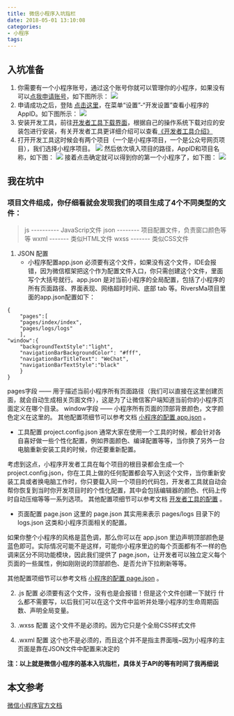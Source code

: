 ```yaml
---
title: 微信小程序入坑指栏
date: 2018-05-01 13:10:08
categories:
- 小程序
tags:
---
```


## 入坑准备
1. 你需要有一个小程序账号，通过这个账号你就可以管理你的小程序，如果没有可以[点我申请账号]( https://mp.weixin.qq.com/wxopen/waregister?action=step1)，如下图所示：
![](https://ws4.sinaimg.cn/large/006tKfTcly1fqvrm8j3a5j313a0pg75y.jpg)
2. 申请成功之后，登陆 [点击这里](https://mp.weixin.qq.com)，在菜单“设置”-“开发设置”查看小程序的AppID。如下图所示：
![](https://ws3.sinaimg.cn/large/006tKfTcly1fqvrqgg4cnj31kw0vr78e.jpg)
3. 安装开发工具，前往[开发者工具下载界面](https://mp.weixin.qq.com/debug/wxadoc/dev/devtools/download.html?t=2018428)，根据自己的操作系统下载对应的安装包进行安装，有关开发者工具更详细介绍可以查看[《开发者工具介绍》](https://mp.weixin.qq.com/debug/wxadoc/dev/devtools/devtools.html?t=2018428)
4. 打开开发工具这时候会有两个项目（一个是小程序项目，一个是公众号网页项目），我们选择小程序项目。
![](https://ws3.sinaimg.cn/large/006tKfTcly1fqvsxt3f2pj30ik0qc0ty.jpg)
然后依次填入项目的路径，AppID和项目名称，如下图：
![](https://ws4.sinaimg.cn/large/006tKfTcly1fqvt0kr6igj30mu0qcdhf.jpg)
接着点击确定就可以得到你的第一个小程序了，如下图：
![](https://ws4.sinaimg.cn/large/006tKfTcly1fqvt4yy103j31kw176q86.jpg)

## 我在坑中
### 项目文件组成，你仔细看就会发现我们的项目生成了4个不同类型的文件：
> js ---------- JavaScrip文件
> json -------- 项目配置文件，负责窗口颜色等等
> wxml ------- 类似HTML文件
> wxss ------- 类似CSS文件

1. JSON 配置
    * 小程序配置app.json
    必须要有这个文件，如果没有这个文件，IDE会报错，因为微信框架把这个作为配置文件入口，你只需创建这个文件，里面写个大括号就行。app.json 是对当前小程序的全局配置，包括了小程序的所有页面路径、界面表现、网络超时时间、底部 tab 等。RiversMa项目里面的app.json配置如下：
```
{
    "pages":[
    "pages/index/index",
    "pages/logs/logs"
    ],
"window":{
    "backgroundTextStyle":"light",
    "navigationBarBackgroundColor": "#fff",
    "navigationBarTitleText": "WeChat",
    "navigationBarTextStyle":"black"
    }
}
```
pages字段 —— 用于描述当前小程序所有页面路径（我们可以直接在这里创建页面，就会自动生成相关页面文件），这是为了让微信客户端知道当前你的小程序页面定义在哪个目录。
window字段 —— 小程序所有页面的顶部背景颜色，文字颜色定义在这里的。
其他配置项细节可以参考文档 [小程序的配置 app.json](https://developers.weixin.qq.com/miniprogram/dev/framework/config.html) 。

* 工具配置 project.config.json
通常大家在使用一个工具的时候，都会针对各自喜好做一些个性化配置，例如界面颜色、编译配置等等，当你换了另外一台电脑重新安装工具的时候，你还要重新配置。

考虑到这点，小程序开发者工具在每个项目的根目录都会生成一个 project.config.json，你在工具上做的任何配置都会写入到这个文件，当你重新安装工具或者换电脑工作时，你只要载入同一个项目的代码包，开发者工具就自动会帮你恢复到当时你开发项目时的个性化配置，其中会包括编辑器的颜色、代码上传时自动压缩等等一系列选项。
其他配置项细节可以参考文档 [开发者工具的配置](https://developers.weixin.qq.com/miniprogram/dev/devtools/edit.html#项目配置文件) 。

* 页面配置 page.json
这里的 page.json 其实用来表示 pages/logs 目录下的 logs.json 这类和小程序页面相关的配置。

如果你整个小程序的风格是蓝色调，那么你可以在 app.json 里边声明顶部颜色是蓝色即可。实际情况可能不是这样，可能你小程序里边的每个页面都有不一样的色调来区分不同功能模块，因此我们提供了 page.json，让开发者可以独立定义每个页面的一些属性，例如刚刚说的顶部颜色、是否允许下拉刷新等等。

其他配置项细节可以参考文档 [小程序的配置 page.json](https://developers.weixin.qq.com/miniprogram/dev/framework/config.html) 。

2. .js 配置
必须要有这个文件，没有也是会报错！但是这个文件创建一下就行 什么都不需要写，以后我们可以在这个文件中监听并处理小程序的生命周期函数、声明全局变量。

3. .wxss 配置
这个文件不是必须的。因为它只是个全局CSS样式文件

4. .wxml 配置
这个也不是必须的，而且这个并不是指主界面哦~因为小程序的主页面是靠在JSON文件中配置来决定的

**注：以上就是微信小程序的基本入坑指栏，具体关于API的等有时间了我再细说**
## 本文参考
[微信小程序官方文档](https://developers.weixin.qq.com/miniprogram/dev/quickstart/basic/file.html)

